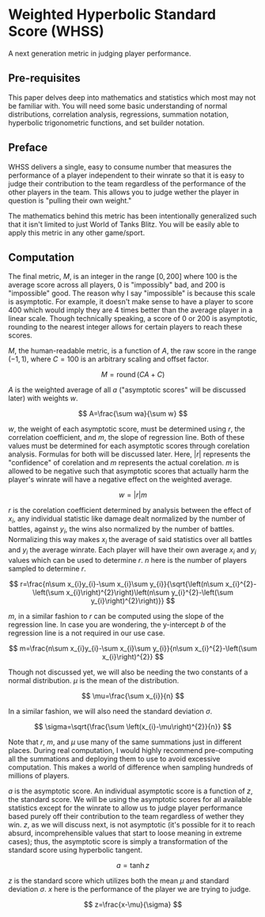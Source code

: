 # Weighted Hyperbolic Standard Score (WHSS)

A next generation metric in judging player performance.

## Pre-requisites

This paper delves deep into mathematics and statistics which most may not be familiar with. You will need some basic understanding of normal distributions, correlation analysis, regressions, summation notation, hyperbolic trigonometric functions, and set builder notation.

## Preface

WHSS delivers a single, easy to consume number that measures the performance of a player independent to their winrate so that it is easy to judge their contribution to the team regardless of the performance of the other players in the team. This allows you to judge wether the player in question is "pulling their own weight."

The mathematics behind this metric has been intentionally generalized such that it isn't limited to just World of Tanks Blitz. You will be easily able to apply this metric in any other game/sport.

## Computation

The final metric, $M$, is an integer in the range $\left[0,200\right]$ where $100$ is the average score across all players, $0$ is "impossibly" bad, and $200$ is "impossible" good. The reason why I say "impossible" is because this scale is asymptotic. For example, it doesn't make sense to have a player to score $400$ which would imply they are $4$ times better than the average player in a linear scale. Though technically speaking, a score of $0$ or $200$ is asymptotic, rounding to the nearest integer allows for certain players to reach these scores.

$M$, the human-readable metric, is a function of $A$, the raw score in the range $\left(-1,1\right)$, where $C=100$ is an arbitrary scaling and offset factor.

$$
M=\operatorname{round}\left(CA+C\right)
$$

$A$ is the weighted average of all $a$ ("asymptotic scores" will be discussed later) with weights $w$.

$$
A=\frac{\sum wa}{\sum w}
$$

$w$, the weight of each asymptotic score, must be determined using $r$, the correlation coefficient, and $m$, the slope of regression line. Both of these values must be determined for each asymptotic scores through corelation analysis. Formulas for both will be discussed later. Here, $\left|r\right|$ represents the "confidence" of corelation and $m$ represents the actual corelation. $m$ is allowed to be negative such that asymptotic scores that actually harm the player's winrate will have a negative effect on the weighted average.

$$
w=\left|r\right|m
$$

$r$ is the corelation coefficient determined by analysis between the effect of $x_{i}$, any individual statistic like damage dealt normalized by the number of battles, against $y_{i}$, the wins also normalized by the number of battles. Normalizing this way makes $x_{i}$ the average of said statistics over all battles and $y_{i}$ the average winrate. Each player will have their own average $x_{i}$ and $y_{i}$ values which can be used to determine $r$. $n$ here is the number of players sampled to determine $r$.

$$
r=\frac{n\sum x_{i}y_{i}-\sum x_{i}\sum y_{i}}{\sqrt{\left(n\sum x_{i}^{2}-\left(\sum x_{i}\right)^{2}\right)\left(n\sum y_{i}^{2}-\left(\sum y_{i}\right)^{2}\right)}}
$$

$m$, in a similar fashion to $r$ can be computed using the slope of the regression line. In case you are wondering, the y-intercept $b$ of the regression line is a not required in our use case.

$$
m=\frac{n\sum x_{i}y_{i}-\sum x_{i}\sum y_{i}}{n\sum x_{i}^{2}-\left(\sum x_{i}\right)^{2}}
$$

Though not discussed yet, we will also be needing the two constants of a normal distribution. $\mu$ is the mean of the distribution.

$$
\mu=\frac{\sum x_{i}}{n}
$$

In a similar fashion, we will also need the standard deviation $\sigma$.

$$
\sigma=\sqrt{\frac{\sum \left(x_{i}-\mu\right)^{2}}{n}}
$$

Note that $r$, $m$, and $\mu$ use many of the same summations just in different places. During real computation, I would highly recommend pre-computing all the summations and deploying them to use to avoid excessive computation. This makes a world of difference when sampling hundreds of millions of players.

$a$ is the asymptotic score. An individual asymptotic score is a function of $z$, the standard score. We will be using the asymptotic scores for all available statistics except for the winrate to allow us to judge player performance based purely off their contribution to the team regardless of wether they win. $z$, as we will discuss next, is not asymptotic (it's possible for it to reach absurd, incomprehensible values that start to loose meaning in extreme cases); thus, the asymptotic score is simply a transformation of the standard score using hyperbolic tangent.

$$
a=\tanh z
$$

$z$ is the standard score which utilizes both the mean $\mu$ and standard deviation $\sigma$. $x$ here is the performance of the player we are trying to judge.

$$
z=\frac{x-\mu}{\sigma}
$$
